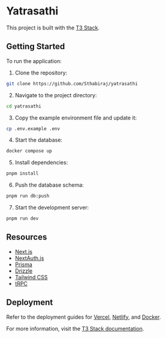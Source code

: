 # Yatrasathi

This project is built with the [T3 Stack](https://create.t3.gg/).

## Getting Started

To run the application:

1. Clone the repository:

```sh
git clone https://github.com/Sthabiraj/yatrasathi
```

2. Navigate to the project directory:

```sh
cd yatrasathi
```

3. Copy the example environment file and update it:

```sh
cp .env.example .env
```

4. Start the database:

```sh
docker compose up
```

5. Install dependencies:

```sh
pnpm install
```

6. Push the database schema:

```sh
pnpm run db:push
```

7. Start the development server:

```sh
pnpm run dev
```

## Resources

- [Next.js](https://nextjs.org)
- [NextAuth.js](https://next-auth.js.org)
- [Prisma](https://prisma.io)
- [Drizzle](https://orm.drizzle.team)
- [Tailwind CSS](https://tailwindcss.com)
- [tRPC](https://trpc.io)

## Deployment

Refer to the deployment guides for [Vercel](https://create.t3.gg/en/deployment/vercel), [Netlify](https://create.t3.gg/en/deployment/netlify), and [Docker](https://create.t3.gg/en/deployment/docker).

For more information, visit the [T3 Stack documentation](https://create.t3.gg/).
